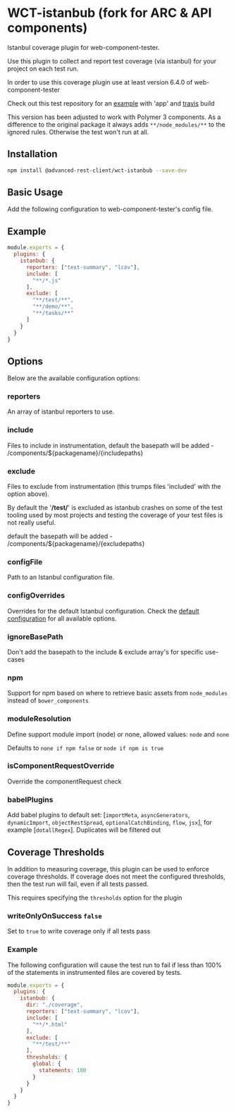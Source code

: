WCT-istanbub (fork for ARC & API components)
=============================

Istanbul coverage plugin for web-component-tester.

Use this plugin to collect and report test coverage (via istanbul) for
your project on each test run.

In order to use this coverage plugin use at least version 6.4.0 of web-component-tester

Check out this test repository for an [example](https://github.com/Bubbit/polymerTesting) with 'app' and [travis](https://travis-ci.org/Bubbit/polymerTesting) build

This version has been adjusted to work with Polymer 3 components. As a difference to the original package it always adds `**/node_modules/**` to the ignored rules. Otherwise the test won't run at all.

## Installation

```sh
npm install @advanced-rest-client/wct-istanbub --save-dev
```

## Basic Usage

Add the following configuration to web-component-tester's config file.

## Example

```js
module.exports = {
  plugins: {
    istanbub: {
      reporters: ["text-summary", "lcov"],
      include: [
        "**/*.js"
      ],
      exclude: [
        "**/test/**",
        "**/demo/**",
        "**/tasks/**"
      ]
    }
  }
}
```

## Options

Below are the available configuration options:

### reporters

An array of istanbul reporters to use.

### include

Files to include in instrumentation, default the basepath will be added - /components/${packagename}/{includepaths}

### exclude

Files to exclude from instrumentation (this trumps files 'included' with
the option above).

By default the '**/test/**' is excluded as istanbub crashes on some of the test tooling used by most projects
and testing the coverage of your test files is not really useful.

default the basepath will be added - /components/${packagename}/{excludepaths}

### configFile

Path to an Istanbul configuration file.

### configOverrides

Overrides for the default Istanbul configuration. Check the
[default configuration](https://github.com/istanbuljs/istanbuljs/blob/master/packages/istanbul-api/lib/config.js) for
all available options.

### ignoreBasePath

Don't add the basepath to the include & exclude array's for specific use-cases

### npm

Support for npm based on where to retrieve basic assets from `node_modules` instead of `bower_components`

### moduleResolution

Define support module import (node) or none, allowed values: `node` and `none`

Defaults to `none if npm false` or `node if npm is true`

### isComponentRequestOverride

Override the componentRequest check

### babelPlugins

Add babel plugins to default set: [`importMeta`, `asyncGenerators`, `dynamicImport`, `objectRestSpread`, `optionalCatchBinding`, `flow`, `jsx`],
for example [`dotallRegex`]. Duplicates will be filtered out

## Coverage Thresholds

In addition to measuring coverage, this plugin can be used to enforce
coverage thresholds.  If coverage does not meet the configured thresholds,
then the test run will fail, even if all tests passed.

This requires specifying the `thresholds` option for the plugin

### writeOnlyOnSuccess `false`

Set to `true` to write coverage only if all tests pass

### Example

The following configuration will cause the test run to fail if less
than 100% of the statements in instrumented files are covered by
tests.

```js
module.exports = {
  plugins: {
    istanbub: {
      dir: "./coverage",
      reporters: ["text-summary", "lcov"],
      include: [
        "**/*.html"
      ],
      exclude: [
        "**/test/**"
      ],
      thresholds: {
        global: {
          statements: 100
        }
      }
    }
  }
}
```
